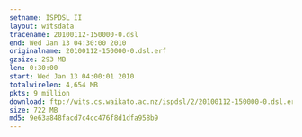 ```yaml
---
setname: ISPDSL II
layout: witsdata
tracename: 20100112-150000-0.dsl
end: Wed Jan 13 04:30:00 2010
originalname: 20100112-150000-0.dsl.erf
gzsize: 293 MB
len: 0:30:00
start: Wed Jan 13 04:00:01 2010
totalwirelen: 4,654 MB
pkts: 9 million
download: ftp://wits.cs.waikato.ac.nz/ispdsl/2/20100112-150000-0.dsl.erf.gz
size: 722 MB
md5: 9e63a848facd7c4cc476f8d1dfa958b9
---
```

